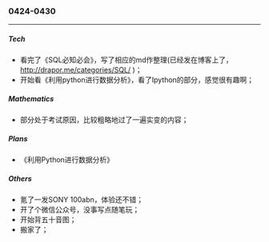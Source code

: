 ### 0424-0430

---
##### Tech
- 看完了《SQL必知必会》，写了相应的md作整理(已经发在博客上了，http://drapor.me/categories/SQL/ )；
- 开始看《利用python进行数据分析》，看了Ipython的部分，感觉很有趣啊；

##### Mathematics
- 部分处于考试原因，比较粗略地过了一遍实变的内容；

##### Plans
- 《利用Python进行数据分析》

##### Others
- 氪了一发SONY 100abn，体验还不错；
- 开了个微信公众号，没事写点随笔玩；
- 开始背五十音图；
- 搬家了；
